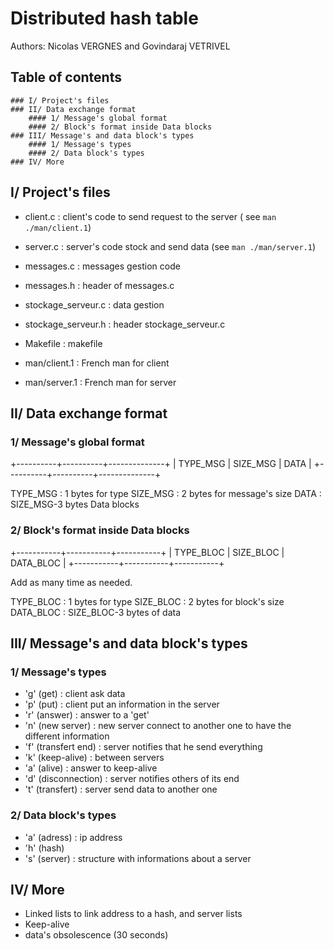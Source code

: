 # Distributed hash table

Authors: Nicolas VERGNES and Govindaraj VETRIVEL

## Table of contents
    ### I/ Project's files
    ### II/ Data exchange format
        #### 1/ Message's global format
        #### 2/ Block's format inside Data blocks
    ### III/ Message's and data block's types
        #### 1/ Message's types
        #### 2/ Data block's types
    ### IV/ More


## I/ Project's files 

- client.c : client's code to send request to the server
             ( see `man ./man/client.1`)
             
- server.c : server's code stock and send data
             (see `man ./man/server.1`)

- messages.c : messages gestion code
               
- messages.h : header of messages.c

- stockage_serveur.c : data gestion
                       
- stockage_serveur.h : header stockage_serveur.c

- Makefile : makefile 

- man/client.1 : French man for client 

- man/server.1 : French man for server


## II/ Data exchange format

### 1/ Message's global format

+----------+----------+--------------+
| TYPE_MSG | SIZE_MSG |     DATA     |
+----------+----------+--------------+

TYPE_MSG : 1 bytes for type
SIZE_MSG : 2 bytes for message's size
DATA : SIZE_MSG-3 bytes Data blocks

### 2/ Block's format inside Data blocks

+-----------+-----------+-----------+
| TYPE_BLOC | SIZE_BLOC | DATA_BLOC |
+-----------+-----------+-----------+

Add as many time as needed.

TYPE_BLOC : 1 bytes for type 
SIZE_BLOC : 2 bytes for block's size
DATA_BLOC : SIZE_BLOC-3 bytes of data


## III/ Message's and data block's types

### 1/ Message's types

- 'g' (get) : client ask data
- 'p' (put) : client put an information in the server
- 'r' (answer) : answer to a 'get'
- 'n' (new server) : new server connect to another one to have 
                     the different information
- 'f' (transfert end) : server notifies that he send everything
- 'k' (keep-alive) : between servers
- 'a' (alive) : answer to keep-alive
- 'd' (disconnection) : server notifies others of its end
- 't' (transfert) : server send data to another one

### 2/ Data block's types

- 'a' (adress) : ip address
- 'h' (hash) 
- 's' (server) : structure with informations about a server


## IV/ More

- Linked lists to link address to a hash, and server lists
- Keep-alive
- data's obsolescence (30 seconds)

